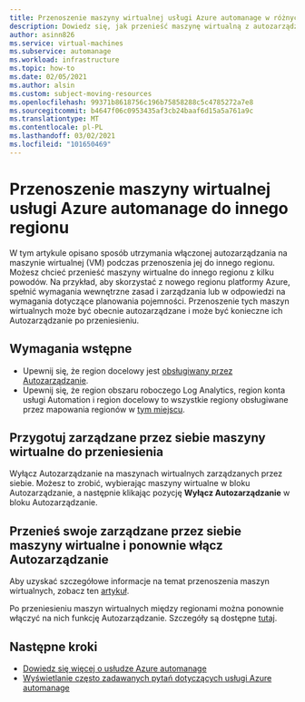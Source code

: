 ```yaml
---
title: Przenoszenie maszyny wirtualnej usługi Azure automanage w różnych regionach
description: Dowiedz się, jak przenieść maszynę wirtualną z autozarządzaniem między regionami
author: asinn826
ms.service: virtual-machines
ms.subservice: automanage
ms.workload: infrastructure
ms.topic: how-to
ms.date: 02/05/2021
ms.author: alsin
ms.custom: subject-moving-resources
ms.openlocfilehash: 99371b8618756c196b75858288c5c4785272a7e8
ms.sourcegitcommit: b4647f06c0953435af3cb24baaf6d15a5a761a9c
ms.translationtype: MT
ms.contentlocale: pl-PL
ms.lasthandoff: 03/02/2021
ms.locfileid: "101650469"
---
```

# <a name="move-an-azure-automanage-virtual-machine-to-a-different-region"></a>Przenoszenie maszyny wirtualnej usługi Azure automanage do innego regionu
W tym artykule opisano sposób utrzymania włączonej autozarządzania na maszynie wirtualnej (VM) podczas przenoszenia jej do innego regionu. Możesz chcieć przenieść maszyny wirtualne do innego regionu z kilku powodów. Na przykład, aby skorzystać z nowego regionu platformy Azure, spełnić wymagania wewnętrzne zasad i zarządzania lub w odpowiedzi na wymagania dotyczące planowania pojemności. Przenoszenie tych maszyn wirtualnych może być obecnie autozarządzane i może być konieczne ich Autozarządzanie po przeniesieniu.

## <a name="prerequisites"></a>Wymagania wstępne
* Upewnij się, że region docelowy jest [obsługiwany przez Autozarządzanie](./automanage-virtual-machines.md#prerequisites).
* Upewnij się, że region obszaru roboczego Log Analytics, region konta usługi Automation i region docelowy to wszystkie regiony obsługiwane przez mapowania regionów w [tym miejscu](../automation/how-to/region-mappings.md).

## <a name="prepare-your-automanaged-vms-for-moving"></a>Przygotuj zarządzane przez siebie maszyny wirtualne do przeniesienia
Wyłącz Autozarządzanie na maszynach wirtualnych zarządzanych przez siebie. Możesz to zrobić, wybierając maszyny wirtualne w bloku Autozarządzanie, a następnie klikając pozycję **Wyłącz Autozarządzanie** w bloku Autozarządzanie.

## <a name="move-your-automanaged-vms-and-re-enable-automanage"></a>Przenieś swoje zarządzane przez siebie maszyny wirtualne i ponownie włącz Autozarządzanie
Aby uzyskać szczegółowe informacje na temat przenoszenia maszyn wirtualnych, zobacz ten [artykuł](../resource-mover/tutorial-move-region-virtual-machines.md).

Po przeniesieniu maszyn wirtualnych między regionami można ponownie włączyć na nich funkcję Autozarządzanie. Szczegóły są dostępne [tutaj](./automanage-virtual-machines.md#enabling-automanage-for-vms-in-azure-portal).

## <a name="next-steps"></a>Następne kroki
* [Dowiedz się więcej o usłudze Azure automanage](./automanage-virtual-machines.md)
* [Wyświetlanie często zadawanych pytań dotyczących usługi Azure automanage](./faq.md)
